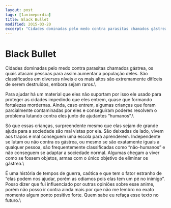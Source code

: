 ```yaml
---
layout: post
tags: [1animepordia]
title: Black Bullet
modified: 2015-03-20
excerpt: "Cidades dominadas pelo medo contra parasitas chamados gástrea, os quais atacam pessoas para assim aumentar a população deles. São classificados em diversos níveis e os mais altos são extremamente difíceis de serem destruídos, embora sejam raros.<br>"
---
```


Black Bullet
============

Cidades dominadas pelo medo contra parasitas chamados gástrea, os quais
atacam pessoas para assim aumentar a população deles. São classificados
em diversos níveis e os mais altos são extremamente difíceis de serem
destruídos, embora sejam raros.\

Para ajudar há um material que eles não suportam por isso ele usado para
proteger as cidades impedindo que eles entrem, quase que formando
fortalezas mordernas. Ainda, caso entrem, algumas crianças que foram
parcialmente contaminadas por eles e conseguiram poderes resolvem o
problema lutando contra eles junto de ajudantes “humanos”.\

Só que essas crianças, surpreendente mesmo que elas sejam de grande
ajuda para a sociedade são mal vistas por ela. São deixadas de lado,
vivem aos trapos e mal conseguem uma escola para aprenderem.
Independente se lutam ou não contra os gástrea, ou mesmo se são
exatamente iguais a qualquer pessoa, são frequentemente classificadas
como “não-humanos” e não conseguem se adaptar a sociedade normal.
Algumas chegam a viver como se fossem objetos, armas com o único
objetivo de eliminar os gástrea.\

É uma história de tempos de guerra, caótica e que tem o fator estranho
de “elas podem nos ajudar, porém as odiamos pois elas tem um pé no
inimigo”. Posso dizer que fui influenciado por outras opiniões sobre
esse anime, porém não posso ir contra ainda mais por que não me lembro
no exato momento algum ponto positivo forte. Quem sabe eu refaça esse
texto no futuro.\


